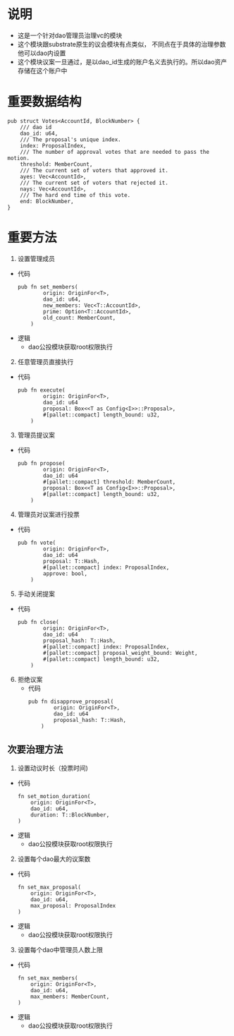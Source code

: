 # 说明
* 这是一个针对dao管理员治理vc的模块
* 这个模块跟substrate原生的议会模块有点类似， 不同点在于具体的治理参数他可以dao内设置
* 这个模块议案一旦通过，是以dao_id生成的账户名义去执行的。所以dao资产存储在这个账户中
# 重要数据结构
```commandline
pub struct Votes<AccountId, BlockNumber> {
    /// dao id
    dao_id: u64,
	/// The proposal's unique index.
	index: ProposalIndex,
	/// The number of approval votes that are needed to pass the motion.
	threshold: MemberCount,
	/// The current set of voters that approved it.
	ayes: Vec<AccountId>,
	/// The current set of voters that rejected it.
	nays: Vec<AccountId>,
	/// The hard end time of this vote.
	end: BlockNumber,
}
```
# 重要方法
1. 设置管理成员
  * 代码
    ```commandline
    pub fn set_members(
            origin: OriginFor<T>,
            dao_id: u64,
            new_members: Vec<T::AccountId>,
            prime: Option<T::AccountId>,
            old_count: MemberCount,
        )
    ```
  * 逻辑
    * dao公投模块获取root权限执行
2. 任意管理员直接执行
  * 代码
    ```commandline
    pub fn execute(
            origin: OriginFor<T>,
            dao_id: u64
            proposal: Box<<T as Config<I>>::Proposal>,
            #[pallet::compact] length_bound: u32,
        )
    ```
3. 管理员提议案
  * 代码
    ```commandline
    pub fn propose(
			origin: OriginFor<T>,
            dao_id: u64
			#[pallet::compact] threshold: MemberCount,
			proposal: Box<<T as Config<I>>::Proposal>,
			#[pallet::compact] length_bound: u32,
		)
    ```
4. 管理员对议案进行投票
  * 代码
    ```commandline
    pub fn vote(
			origin: OriginFor<T>,
            dao_id: u64
			proposal: T::Hash,
			#[pallet::compact] index: ProposalIndex,
			approve: bool,
		)
    ```
5. 手动关闭提案
  * 代码
    ```commandline
    pub fn close(
			origin: OriginFor<T>,
            dao_id: u64
			proposal_hash: T::Hash,
			#[pallet::compact] index: ProposalIndex,
			#[pallet::compact] proposal_weight_bound: Weight,
			#[pallet::compact] length_bound: u32,
		)
    ```
6. 拒绝议案
   * 代码
     ```commandline
     pub fn disapprove_proposal(
             origin: OriginFor<T>,
             dao_id: u64
             proposal_hash: T::Hash,
         )
     ```
## 次要治理方法
1. 设置动议时长（投票时间)
  * 代码
    ```commandline
    fn set_motion_duration(
        origin: OriginFor<T>,
        dao_id: u64,
        duration: T::BlockNumber,
    )
    ```
  * 逻辑
    * dao公投模块获取root权限执行
2. 设置每个dao最大的议案数
  * 代码
    ```commandline
    fn set_max_proposal(
        origin: OriginFor<T>,
        dao_id: u64,
        max_proposal: ProposalIndex
    )
    ```
  * 逻辑
    * dao公投模块获取root权限执行
3. 设置每个dao中管理员人数上限
  * 代码
    ```commandline
    fn set_max_members(
        origin: OriginFor<T>,
        dao_id: u64,
        max_members: MemberCount,
    )
    ```
  * 逻辑
    * dao公投模块获取root权限执行
